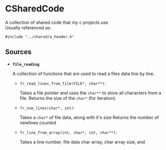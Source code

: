 # CSharedCode
A collection of shared code that my c projects use  
Usually referenced as:

`#include "../shared/a_header.h"`


## Sources

* **`file_reading`**

   A collection of functions that are used to read a files data line by line.
  
    * `fr_read_lines_from_file(FILE*, char**)`:
  
      Takes a file pointer and uses the `char**` to store all characters from a file.
      Returns the size of the `char*` (for iteration).
  
    * `fr_num_lines(char*, int)`:
    
      Takes a `char*` of file data, along with it's size
      Returns the number of newlines counted
      
    * `fr_line_from_array(int, char*, int, char**)`:
    
      Takes a line number, file data char array, char array size, and 
  
